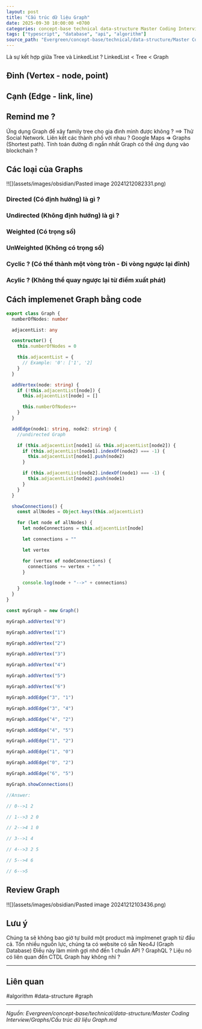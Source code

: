 ```yaml
---
layout: post
title: "Cấu trúc dữ liệu Graph"
date: 2025-09-30 10:00:00 +0700
categories: concept-base technical data-structure Master Coding Interview Graphs
tags: ["typescript", "database", "api", "algorithm"]
source_path: "Evergreen/concept-base/technical/data-structure/Master Coding Interview/Graphs/Cấu trúc dữ liệu Graph.md"
---
```

Là sự kết hợp giữa Tree và LinkedList ?
LinkedList < Tree < Graph
## Đỉnh (Vertex - node, point)


## Cạnh (Edge - link, line)


## Remind me ?

Ứng dụng Graph để xây family tree cho gia đình mình được không ? ==> Thử
Social Network.
Liên kết các thành phố với nhau ?
Google Maps => Graphs (Shortest path). Tính toán đường đi ngắn nhất
Graph có thể ứng dụng vào blockchain ?

## Các loại của Graphs

!![](assets/images/obsidian/Pasted image 20241212082331.png)


### Directed  (Có định hướng) là gì ?

### Undirected (Không định hướng) là gì ?

### Weighted (Có trọng số)

### UnWeighted (Không có trọng số)

### Cyclic ? (Có thể thành một vòng tròn - Đi vòng ngược lại đỉnh)

### Acylic ? (Không thể quay ngược lại từ điểm xuất phát)

## Cách implemenet Graph bằng code

```Typescript
export class Graph {
  numberOfNodes: number

  adjacentList: any

  constructor() {
    this.numberOfNodes = 0

    this.adjacentList = {
      // Example: '0': ['1', '2]
    }
  }

  addVertex(node: string) {
    if (!this.adjacentList[node]) {
      this.adjacentList[node] = []

      this.numberOfNodes++
    }
  }

  addEdge(node1: string, node2: string) {
    //undirected Graph

    if (this.adjacentList[node1] && this.adjacentList[node2]) {
      if (this.adjacentList[node1].indexOf(node2) === -1) {
        this.adjacentList[node1].push(node2)
      }

      if (this.adjacentList[node2].indexOf(node1) === -1) {
        this.adjacentList[node2].push(node1)
      }
    }
  }

  showConnections() {
    const allNodes = Object.keys(this.adjacentList)

    for (let node of allNodes) {
      let nodeConnections = this.adjacentList[node]

      let connections = ""

      let vertex

      for (vertex of nodeConnections) {
        connections += vertex + " "
      }

      console.log(node + "-->" + connections)
    }
  }
}

const myGraph = new Graph()

myGraph.addVertex("0")

myGraph.addVertex("1")

myGraph.addVertex("2")

myGraph.addVertex("3")

myGraph.addVertex("4")

myGraph.addVertex("5")

myGraph.addVertex("6")

myGraph.addEdge("3", "1")

myGraph.addEdge("3", "4")

myGraph.addEdge("4", "2")

myGraph.addEdge("4", "5")

myGraph.addEdge("1", "2")

myGraph.addEdge("1", "0")

myGraph.addEdge("0", "2")

myGraph.addEdge("6", "5")

myGraph.showConnections()

//Answer:

// 0-->1 2

// 1-->3 2 0

// 2-->4 1 0

// 3-->1 4

// 4-->3 2 5

// 5-->4 6

// 6-->5

```

## Review Graph

!![](assets/images/obsidian/Pasted image 20241212103436.png)

## Lưu ý
Chúng ta sẽ không bao giờ tự build một product mà implmenet graph từ đầu cả. Tốn nhiều nguồn lực, chúng ta có website có sẵn Neo4J (Graph Database)
Điều này làm mình gợi nhớ đến 1 chuẩn API ? GraphQL ? Liệu nó có liên quan đến CTDL Graph hay không nhỉ ?

--- 
## Liên quan

#algorithm #data-structure #graph

---
*Nguồn: Evergreen/concept-base/technical/data-structure/Master Coding Interview/Graphs/Cấu trúc dữ liệu Graph.md*